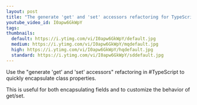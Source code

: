 ```yaml
---
layout: post
title: "The generate 'get' and 'set' accessors refactoring for TypeScript"
youtube_video_id: I0apw6GkWpY
tags:
thumbnails:
  default: https://i.ytimg.com/vi/I0apw6GkWpY/default.jpg
  medium: https://i.ytimg.com/vi/I0apw6GkWpY/mqdefault.jpg
  high: https://i.ytimg.com/vi/I0apw6GkWpY/hqdefault.jpg
  standard: https://i.ytimg.com/vi/I0apw6GkWpY/sddefault.jpg
---
```


Use the "generate 'get' and 'set' accessors" refactoring in #TypeScript to quickly encapsulate class properties.

This is useful for both encapsulating fields and to customize the behavior of get/set.
